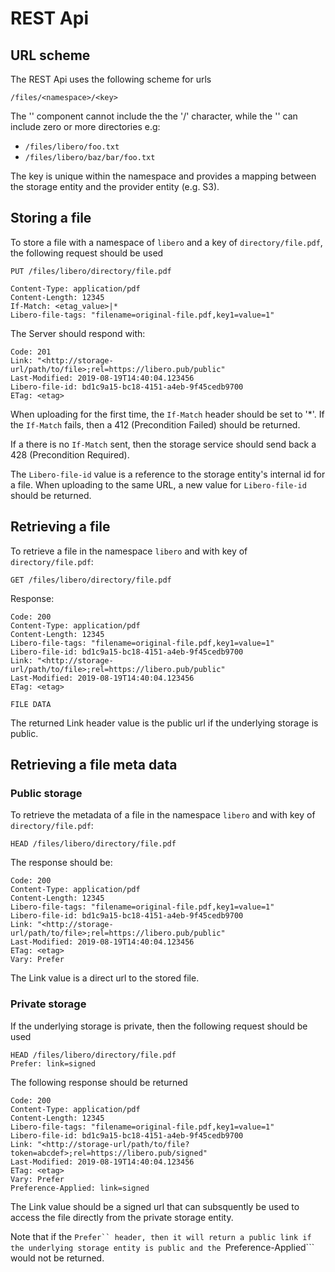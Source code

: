 # REST Api

## URL scheme

The REST Api uses the following scheme for urls

``` /files/<namespace>/<key> ```

The '<namespace>' component cannot include the the '/' character, while the '<key>' can include zero
or more directories e.g:
* ``` /files/libero/foo.txt ```
* ``` /files/libero/baz/bar/foo.txt ```

The key is unique within the namespace and provides a mapping between the storage entity and the provider entity (e.g. S3).

## Storing a file

To store a file with a namespace of ```libero``` and a key of ```directory/file.pdf```, the following request should be
used

```http
PUT /files/libero/directory/file.pdf

Content-Type: application/pdf
Content-Length: 12345
If-Match: <etag_value>|*
Libero-file-tags: "filename=original-file.pdf,key1=value=1"
```

The Server should respond with:

```http
Code: 201
Link: "<http://storage-url/path/to/file>;rel=https://libero.pub/public"
Last-Modified: 2019-08-19T14:40:04.123456
Libero-file-id: bd1c9a15-bc18-4151-a4eb-9f45cedb9700
ETag: <etag>
```

When uploading for the first time, the ```If-Match``` header should be set to '*'. If the ```If-Match``` fails,
then a 412 (Precondition Failed) should be returned.

If a there is no ```If-Match``` sent, then the storage service should send back a 428 (Precondition Required).

The ```Libero-file-id``` value is a reference to the storage entity's internal id for a file. When uploading to the
same URL, a new value for ```Libero-file-id``` should be returned.

## Retrieving a file

To retrieve a file in the namespace ```libero``` and with key of ```directory/file.pdf```:

```http
GET /files/libero/directory/file.pdf
```

Response:
```http
Code: 200
Content-Type: application/pdf
Content-Length: 12345
Libero-file-tags: "filename=original-file.pdf,key1=value=1"
Libero-file-id: bd1c9a15-bc18-4151-a4eb-9f45cedb9700
Link: "<http://storage-url/path/to/file>;rel=https://libero.pub/public"
Last-Modified: 2019-08-19T14:40:04.123456
ETag: <etag>

FILE DATA
```

The returned Link header value is the public url if the underlying storage is public.

## Retrieving a file meta data

### Public storage

To retrieve the metadata of a file in the namespace ```libero``` and with key of ```directory/file.pdf```:

```http
HEAD /files/libero/directory/file.pdf
```

The response should be:

```http
Code: 200
Content-Type: application/pdf
Content-Length: 12345
Libero-file-tags: "filename=original-file.pdf,key1=value=1"
Libero-file-id: bd1c9a15-bc18-4151-a4eb-9f45cedb9700
Link: "<http://storage-url/path/to/file>;rel=https://libero.pub/public"
Last-Modified: 2019-08-19T14:40:04.123456
ETag: <etag>
Vary: Prefer
```

The Link value is a direct url to the stored file.

### Private storage

If the underlying storage is private, then the following request should be used

```http
HEAD /files/libero/directory/file.pdf
Prefer: link=signed
```

The following response should be returned
```http
Code: 200
Content-Type: application/pdf
Content-Length: 12345
Libero-file-tags: "filename=original-file.pdf,key1=value=1"
Libero-file-id: bd1c9a15-bc18-4151-a4eb-9f45cedb9700
Link: "<http://storage-url/path/to/file?token=abcdef>;rel=https://libero.pub/signed"
Last-Modified: 2019-08-19T14:40:04.123456
ETag: <etag>
Vary: Prefer
Preference-Applied: link=signed
```

The Link value should be a signed url that can subsquently be used to access the file directly from
the private storage entity.

Note that if the ```Prefer`` header, then it will return a public link if the underlying storage entity
is public and the ```Preference-Applied``` would not be returned.
